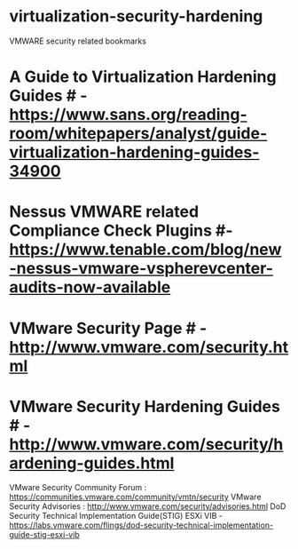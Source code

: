 # virtualization-security-hardening
VMWARE security related bookmarks
# A Guide to Virtualization Hardening Guides # - https://www.sans.org/reading-room/whitepapers/analyst/guide-virtualization-hardening-guides-34900
# Nessus VMWARE related Compliance Check Plugins #- https://www.tenable.com/blog/new-nessus-vmware-vspherevcenter-audits-now-available
# VMware Security Page # - http://www.vmware.com/security.html
# VMware Security Hardening Guides # - http://www.vmware.com/security/hardening-guides.html
VMware Security Community Forum : https://communities.vmware.com/community/vmtn/security
VMware Security Advisories : http://www.vmware.com/security/advisories.html
DoD Security Technical Implementation Guide(STIG) ESXi VIB - https://labs.vmware.com/flings/dod-security-technical-implementation-guide-stig-esxi-vib
